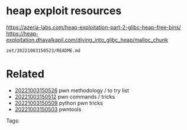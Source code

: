 # heap exploit resources
https://azeria-labs.com/heap-exploitation-part-2-glibc-heap-free-bins/
https://heap-exploitation.dhavalkapil.com/diving_into_glibc_heap/malloc_chunk

` zet/20221003150523/README.md `

# Related

- [20221003150526](/zet/20221003150526/README.md) pwn methodology / to try list
- [20221003150512](/zet/20221003150512/README.md) pwn commands / tricks
- [20221003150509](/zet/20221003150509/README.md) python pwn tricks
- [20221003150503](/zet/20221003150503/README.md) pwntools

Tags:

    

